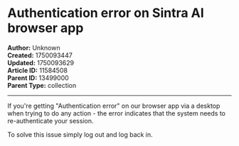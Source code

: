# Authentication error on Sintra AI browser app

**Author:** Unknown  
**Created:** 1750093447  
**Updated:** 1750093629  
**Article ID:** 11584508  
**Parent ID:** 13499000  
**Parent Type:** collection  

---

If you're getting "Authentication error" on our browser app via a desktop when trying to do any action - the error indicates that the system needs to re-authenticate your session. 

To solve this issue simply log out and log back in.
